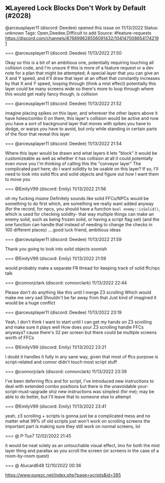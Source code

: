 ## ❌Layered Lock Blocks Don't Work by Default (#2028)
@arceusplayer11 (discord: Deedee) opened this issue on 11/13/2022
Status: unknown
Tags: Open,Deedee,Difficult to add
Source: #feature-requests https://discord.com/channels/876899628556091432/1041470086541742191


=== @arceusplayer11 (discord: Deedee) 11/13/2022 21:50

Okay so this is a bit of an ambitious one, potentially requiring touching all collision code, and I'm unsure if this is more of a feature request or a dev note for a plan that might be attempted; A special layer that you can give an X and Y speed, and it'll draw that layer at an offset that constantly increases by that X and Y speed, looping through (think a mist effect)
potentially this layer could be many screens wide so there's more to loop through
where this would get really fancy though, is *collision*

=== @arceusplayer11 (discord: Deedee) 11/13/2022 21:52

imagine placing spikes *on* this layer, and wherever the other layers above it have holes/combo 0 on them, this layer's collision would be active
and now you have a sort of background layer that moves with spikes you have to dodge, or warps you have to avoid, but only while standing in certain parts of the floor that reveal this layer

=== @arceusplayer11 (discord: Deedee) 11/13/2022 21:54

Where this layer would be drawn and what layers it lets "block" it would be customizeable
as well as whether it has collision at all
it could potentially even *move* you
I'm thinking of calling this the "conveyor layer"
The complicated part here; do I want solidity to be usable on this layer?
If so, I'll need to look into solid ffcs and solid objects and figure out *how* I want them to move you

=== @EmilyV99 (discord: Emily) 11/13/2022 21:56

oh
my
fucking
*insane*
Definitely sounds like solid FFCs/NPCs would be something to do first
which, are something we really want added anyway
(for the record, for npcs, you should have a function `bool enemy::isSolid()`, which is used for checking solidity- that way multiple things can make an enemy solid, such as being frozen solid, or having a script flag set)
(and the one function can handle that instead of needing to change the checks in 100 different places)
....good luck friend, ambitious ideas

=== @arceusplayer11 (discord: Deedee) 11/13/2022 21:59

Thank you
going to look into solid objects soonish

=== @EmilyV99 (discord: Emily) 11/13/2022 21:59

would probably make a separate FR thread for keeping track of solid ffc/npc talk

=== @connorjclark (discord: connorclark) 11/13/2022 22:44

Please don't do anything like this until I merge Z3 scrolling
Which would make me very sad
Shouldn't be far away from that
Just kind of imagined it would be a huge conflict

=== @arceusplayer11 (discord: Deedee) 11/13/2022 23:19

Yeah, I don't think I want to start until I can get my hands on Z3 scrolling and make sure it plays well
How does your Z3 scrolling handle FFCs anyways?
cause there's 32 per screen but there could be multiple screens worth of FFCs

=== @EmilyV99 (discord: Emily) 11/13/2022 23:21

I doubt it handles it fully in any sane way, given that most of ffcs purpose is script-related
and connor didn't touch most script stuff

=== @connorjclark (discord: connorclark) 11/13/2022 23:39

I've been deferring ffcs
and for script, I've introduced new instructions to deal with extended combo positions
but there is the unavoidable your-script-must-upgrade shiz
new instructions was simplest (for me); may be able to do better, but I'll leave that to someone else to attempt

=== @EmilyV99 (discord: Emily) 11/13/2022 23:41

yeah, z3 scrolling + scripts is gonna just be a complicated mess
and no matter what 99% of old scripts just won't work on scrolling screens
the important part is making sure they still work on normal screens, lol

=== @ P-Tux7 12/02/2022 21:45

it would be neat solely as an untouchable visual effect, imo
for both the mist layer thing and parallax as you scroll the screen (or screens in the case of a room-by-room quest)

=== @ Alucard648 12/10/2022 00:36

https://www.purezc.net/index.php?page=scripts&id=385
